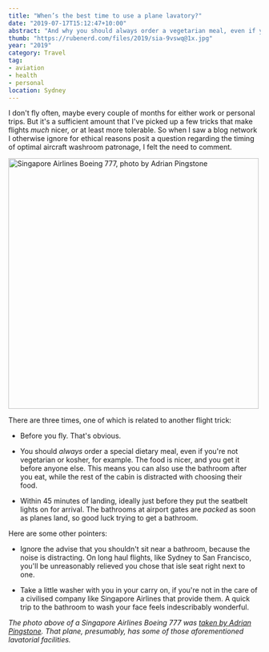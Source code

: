 ```yaml
---
title: "When’s the best time to use a plane lavatory?"
date: "2019-07-17T15:12:47+10:00"
abstract: "And why you should always order a vegetarian meal, even if you’re not!"
thumb: "https://rubenerd.com/files/2019/sia-9vswq@1x.jpg"
year: "2019"
category: Travel
tag:
- aviation
- health
- personal
location: Sydney
---
```

I don't fly often, maybe every couple of months for either work or personal trips. But it's a sufficient amount that I've picked up a few tricks that make flights *much* nicer, or at least more tolerable. So when I saw a blog network I otherwise ignore for ethical reasons posit a question regarding the timing of optimal aircraft washroom patronage, I felt the need to comment. 

<p><img src="https://rubenerd.com/files/2019/sia-9vswq@1x.jpg" srcset="https://rubenerd.com/files/2019/sia-9vswq@1x.jpg 1x, https://rubenerd.com/files/2019/sia-9vswq@2x.jpg 2x" alt="Singapore Airlines Boeing 777, photo by Adrian Pingstone" style="width:500px" /></p>

There are three times, one of which is related to another flight trick:

* Before you fly. That's obvious.

* You should *always* order a special dietary meal, even if you're not vegetarian or kosher, for example. The food is nicer, and you get it before anyone else. This means you can also use the bathroom after you eat, while the rest of the cabin is distracted with choosing their food.

* Within 45 minutes of landing, ideally just before they put the seatbelt lights on for arrival. The bathrooms at airport gates are *packed* as soon as planes land, so good luck trying to get a bathroom.

Here are some other pointers:

* Ignore the advise that you shouldn't sit near a bathroom, because the noise is distracting. On long haul flights, like Sydney to San Francisco, you'll be unreasonably relieved you chose that isle seat right next to one.

* Take a little washer with you in your carry on, if you're not in the care of a civilised company like Singapore Airlines that provide them. A quick trip to the bathroom to wash your face feels indescribably wonderful.

*The photo above of a Singapore Airlines Boeing 777 was [taken by Adrian Pingstone](https://commons.wikimedia.org/wiki/File:Singapore_Airlines_Boeing_777_(9V-SWQ)_departs_London_Heathrow_Airport_2July2014_arp.jpg). That plane, presumably, has some of those aforementioned lavatorial facilities.*

